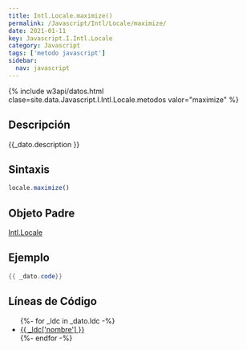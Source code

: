 ```yaml
---
title: Intl.Locale.maximize()
permalink: /Javascript/Intl/Locale/maximize/
date: 2021-01-11
key: Javascript.I.Intl.Locale
category: Javascript
tags: ['metodo javascript']
sidebar: 
  nav: javascript
---
```


{% include w3api/datos.html clase=site.data.Javascript.I.Intl.Locale.metodos valor="maximize" %}

## Descripción
{{_dato.description }}

## Sintaxis
~~~javascript
locale.maximize()
~~~

## Objeto Padre
[Intl.Locale](/Javascript/Intl/Locale/)

## Ejemplo
~~~java
{{ _dato.code}}
~~~

## Líneas de Código
<ul>
{%- for _ldc in _dato.ldc -%}
   <li>
       <a href="{{_ldc['url'] }}">{{ _ldc['nombre'] }}</a>
   </li>
{%- endfor -%}
</ul>
